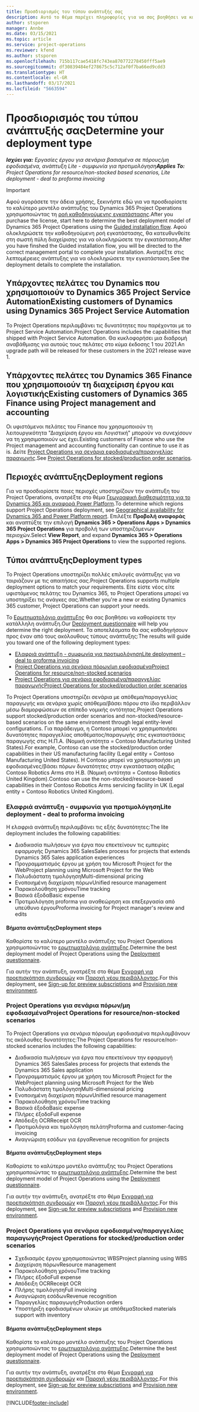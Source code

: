 ```yaml
---
title: Προσδιορισμός του τύπου ανάπτυξής σας
description: Αυτό το θέμα παρέχει πληροφορίες για να σας βοηθήσει να καθορίσετε τον σωστό τύπο ανάπτυξης του Project Operations για την εταιρεία σας.
author: stsporen
manager: Annbe
ms.date: 03/15/2021
ms.topic: article
ms.service: project-operations
ms.reviewer: kfend
ms.author: stsporen
ms.openlocfilehash: 715b117cae5418fc743ea870772278450fff5ae9
ms.sourcegitcommit: df30839484ef278675c5c712af0f7ba66ed9cdd3
ms.translationtype: HT
ms.contentlocale: el-GR
ms.lasthandoff: 03/17/2021
ms.locfileid: "5663594"
---
```

# <a name="determine-your-deployment-type"></a><span data-ttu-id="967ca-103">Προσδιορισμός του τύπου ανάπτυξής σας</span><span class="sxs-lookup"><span data-stu-id="967ca-103">Determine your deployment type</span></span>

<span data-ttu-id="967ca-104">_**Ισχύει για:** Εργασίες έργου για σενάρια βασισμένα σε πόρους/μη εφοδιασμένα, ανάπτυξη Lite - συμφωνία για προτιμολόγηση_</span><span class="sxs-lookup"><span data-stu-id="967ca-104">_**Applies To:** Project Operations for resource/non-stocked based scenarios, Lite deployment - deal to proforma invoicing_</span></span>

> [!IMPORTANT]
> <span data-ttu-id="967ca-105">Αφού αγοράσετε την άδεια χρήσης, ξεκινήστε εδώ για να προσδιορίσετε το καλύτερο μοντέλο ανάπτυξης του Dynamics 365 Project Operations χρησιμοποιώντας τη [ροή καθοδηγούμενης εγκατάστασης](https://aka.ms/provisionprojectoperations).</span><span class="sxs-lookup"><span data-stu-id="967ca-105">After you purchase the license, start here to determine the best deployment model of Dynamics 365 Project Operations using the [Guided installation flow](https://aka.ms/provisionprojectoperations).</span></span>
> <span data-ttu-id="967ca-106">Αφού ολοκληρώσετε την καθοδηγούμενη ροή εγκατάστασης, θα κατευθυνθείτε στη σωστή πύλη διαχείρισης για να ολοκληρώσετε την εγκατάσταση.</span><span class="sxs-lookup"><span data-stu-id="967ca-106">After you have finshed the Guided installation flow, you will be directed to the correct management portal to complete your installation.</span></span> <span data-ttu-id="967ca-107">Ανατρέξτε στις λεπτομέρειες ανάπτυξης για να ολοκληρώσετε την εγκατάσταση.</span><span class="sxs-lookup"><span data-stu-id="967ca-107">See the deployment details to complete the installation.</span></span>


## <a name="existing-customers-of-dynamics-using-dynamics-365-project-service-automation"></a><span data-ttu-id="967ca-108">Υπάρχοντες πελάτες του Dynamics που χρησιμοποιούν το Dynamics 365 Project Service Automation</span><span class="sxs-lookup"><span data-stu-id="967ca-108">Existing customers of Dynamics using Dynamics 365 Project Service Automation</span></span>
<span data-ttu-id="967ca-109">Το Project Operations περιλαμβάνει τις δυνατότητες που παρέχονται με το Project Service Automation.</span><span class="sxs-lookup"><span data-stu-id="967ca-109">Project Operations includes the capabilities that shipped with Project Service Automation.</span></span> <span data-ttu-id="967ca-110">Θα κυκλοφορήσει μια διαδρομή αναβάθμισης για αυτούς τους πελάτες στο κύμα έκδοσης 1 του 2021.</span><span class="sxs-lookup"><span data-stu-id="967ca-110">An upgrade path will be released for these customers in the 2021 release wave 1.</span></span>

## <a name="existing-customers-of-dynamics-365-finance-using-project-management-and-accounting"></a><span data-ttu-id="967ca-111">Υπάρχοντες πελάτες του Dynamics 365 Finance που χρησιμοποιούν τη διαχείριση έργου και λογιστικής</span><span class="sxs-lookup"><span data-stu-id="967ca-111">Existing customers of Dynamics 365 Finance using Project management and accounting</span></span> 

<span data-ttu-id="967ca-112">Οι υφιστάμενοι πελάτες του Finance που χρησιμοποιούν τη λειτουργικότητα "Διαχείριση έργου και Λογιστική" μπορούν να συνεχίσουν να τη χρησιμοποιούν ως έχει.</span><span class="sxs-lookup"><span data-stu-id="967ca-112">Existing customers of Finance who use the Project management and accounting functionality can continue to use it as is.</span></span> <span data-ttu-id="967ca-113">Δείτε [Project Operations για σενάρια εφοδιασμένα/παραγγελίας παραγωγής](#pma).</span><span class="sxs-lookup"><span data-stu-id="967ca-113">See [Project Operations for stocked/production order scenarios](#pma).</span></span>


## <a name="deployment-regions"></a><span data-ttu-id="967ca-114">Περιοχές ανάπτυξης</span><span class="sxs-lookup"><span data-stu-id="967ca-114">Deployment regions</span></span>
<span data-ttu-id="967ca-115">Για να προσδιορίσετε ποιες περιοχές υποστηρίζουν την ανάπτυξη του Project Operations, ανατρέξτε στο θέμα [Γεωγραφική διαθεσιμότητα για το Dynamics 365 και αναφορά Power Platform](https://dynamics.microsoft.com/en-us/geographic-availability/).</span><span class="sxs-lookup"><span data-stu-id="967ca-115">To determine which regions support Project Operations deployment, see [Geographical availability for Dynamics 365 and Power Platform report](https://dynamics.microsoft.com/en-us/geographic-availability/).</span></span> <span data-ttu-id="967ca-116">Επιλέξτε **Προβολή αναφοράς** και αναπτύξτε την επιλογή **Dynamics 365 > Operations Apps > Dynamics 365 Project Operations** για προβολή των υποστηριζόμενων περιοχών.</span><span class="sxs-lookup"><span data-stu-id="967ca-116">Select **View Report**, and expand **Dynamics 365 > Operations Apps > Dynamics 365 Project Operations** to view the supported regions.</span></span>

## <a name="deployment-types"></a><span data-ttu-id="967ca-117">Τύποι ανάπτυξης</span><span class="sxs-lookup"><span data-stu-id="967ca-117">Deployment types</span></span>
<span data-ttu-id="967ca-118">Το Project Operations υποστηρίζει πολλές επιλογές ανάπτυξης για να ταιριάζουν με τις απαιτήσεις σας.</span><span class="sxs-lookup"><span data-stu-id="967ca-118">Project Operations supports multiple deployment options to match your requirements.</span></span> <span data-ttu-id="967ca-119">Είτε είστε νέος είτε υφιστάμενος πελάτης του Dynamics 365, το Project Operations μπορεί να υποστηρίξει τις ανάγκες σας.</span><span class="sxs-lookup"><span data-stu-id="967ca-119">Whether you're a new or existing Dynamics 365 customer, Project Operations can support your needs.</span></span>

<span data-ttu-id="967ca-120">Το [Ερωτηματολόγιο ανάπτυξης](https://aka.ms/provisionprojectoperations) θα σας βοηθήσει να καθορίσετε την κατάλληλη ανάπτυξη.</span><span class="sxs-lookup"><span data-stu-id="967ca-120">Our [Deployment questionnaire](https://aka.ms/provisionprojectoperations) will help you determine the right deployment.</span></span> <span data-ttu-id="967ca-121">Τα αποτελέσματα θα σας καθοδηγήσουν προς έναν από τους ακόλουθους τύπους ανάπτυξης:</span><span class="sxs-lookup"><span data-stu-id="967ca-121">The results will guide you toward one of the following deployment types:</span></span>

- [<span data-ttu-id="967ca-122">Ελαφριά ανάπτυξη - συμφωνία για προτιμολόγηση</span><span class="sxs-lookup"><span data-stu-id="967ca-122">Lite deployment – deal to proforma invoicing</span></span>](#lite)
- [<span data-ttu-id="967ca-123">Project Operations για σενάρια πόρων/μη εφοδιασμένα</span><span class="sxs-lookup"><span data-stu-id="967ca-123">Project Operations for resource/non-stocked scenarios</span></span>](#integrated)
- [<span data-ttu-id="967ca-124">Project Operations για σενάρια εφοδιασμένα/παραγγελίας παραγωγής</span><span class="sxs-lookup"><span data-stu-id="967ca-124">Project Operations for stocked/production order scenarios</span></span>](#pma)

<span data-ttu-id="967ca-125">Το Project Operations υποστηρίζει σενάρια με απόθεμα/παραγγελίας παραγωγής και σενάρια χωρίς απόθεμα/βάσει πόρου στο ίδιο περιβάλλον μέσω διαμορφώσεων σε επίπεδο νομικής οντότητας.</span><span class="sxs-lookup"><span data-stu-id="967ca-125">Project Operations support stocked/production order scenarios and non-stocked/resource-based scenarios on the same environment through legal entity-level configurations.</span></span> <span data-ttu-id="967ca-126">Για παράδειγμα, η Contoso μπορεί να χρησιμοποιήσει δυνατότητες παραγγελίας αποθέματος/παραγωγής στις εγκαταστάσεις παραγωγής στις Η.Π.Α. (Νομική οντότητα = Contoso Manufacturing United States).</span><span class="sxs-lookup"><span data-stu-id="967ca-126">For example, Contoso can use the stocked/production order capabilities in their US manufacturing facility (Legal entity = Contoso Manufacturing United States).</span></span> <span data-ttu-id="967ca-127">Η Contoso μπορεί να χρησιμοποιήσει μη εφοδιασμένες/βάσει πόρων δυνατότητες στην εγκατάσταση σέρβις Contoso Robotics Arms στο Η.Β. (Νομική οντότητα = Contoso Robotics United Kingdom).</span><span class="sxs-lookup"><span data-stu-id="967ca-127">Contoso can use the non-stocked/resource-based capabilities in their Contoso Robotics Arms servicing facility in UK (Legal entity = Contoso Robotics United Kingdom).</span></span>

### <a name="lite-deployment---deal-to-proforma-invoicing"></a><a  name="lite"></a><span data-ttu-id="967ca-128">Ελαφριά ανάπτυξη - συμφωνία για προτιμολόγηση</span><span class="sxs-lookup"><span data-stu-id="967ca-128">Lite deployment - deal to proforma invoicing</span></span>

<span data-ttu-id="967ca-129">Η ελαφριά ανάπτυξη περιλαμβάνει τις εξής δυνατότητες:</span><span class="sxs-lookup"><span data-stu-id="967ca-129">The lite deployment includes the following capabilities:</span></span>

- <span data-ttu-id="967ca-130">Διαδικασία πωλήσεων για έργα που επεκτείνουν τις εμπειρίες εφαρμογής Dynamics 365 Sales</span><span class="sxs-lookup"><span data-stu-id="967ca-130">Sales process for projects that extends Dynamics 365 Sales application experiences</span></span>
- <span data-ttu-id="967ca-131">Προγραμματισμός έργου με χρήση του Microsoft Project for the Web</span><span class="sxs-lookup"><span data-stu-id="967ca-131">Project planning using Microsoft Project for the Web</span></span>
- <span data-ttu-id="967ca-132">Πολυδιάστατη τιμολόγηση</span><span class="sxs-lookup"><span data-stu-id="967ca-132">Multi-dimensional pricing</span></span>
- <span data-ttu-id="967ca-133">Ενοποιημένη διαχείριση πόρων</span><span class="sxs-lookup"><span data-stu-id="967ca-133">Unified resource management</span></span>
- <span data-ttu-id="967ca-134">Παρακολούθηση χρόνου</span><span class="sxs-lookup"><span data-stu-id="967ca-134">Time tracking</span></span>
- <span data-ttu-id="967ca-135">Βασικά έξοδα</span><span class="sxs-lookup"><span data-stu-id="967ca-135">Basic expense</span></span>
- <span data-ttu-id="967ca-136">Προτιμολόγηση proforma για αναθεώρηση και επεξεργασία από υπεύθυνο έργου</span><span class="sxs-lookup"><span data-stu-id="967ca-136">Proforma invoicing for Project manager's review and edits</span></span> 

#### <a name="deployment-steps"></a><span data-ttu-id="967ca-137">Βήματα ανάπτυξης</span><span class="sxs-lookup"><span data-stu-id="967ca-137">Deployment steps</span></span>
<span data-ttu-id="967ca-138">Καθορίστε το καλύτερο μοντέλο ανάπτυξης του Project Operations χρησιμοποιώντας το [ερωτηματολόγιο ανάπτυξης](https://aka.ms/provisionprojectoperations).</span><span class="sxs-lookup"><span data-stu-id="967ca-138">Determine the best deployment model of Project Operations using the [Deployment questionnaire](https://aka.ms/provisionprojectoperations).</span></span>

<span data-ttu-id="967ca-139">Για αυτήν την ανάπτυξη, ανατρέξτε στο θέμα [Εγγραφή για προεπισκόπηση συνδρομών](lite-preview-subscription-sign-up.md) και [Παροχή νέου περιβάλλοντος](lite-deployment.md).</span><span class="sxs-lookup"><span data-stu-id="967ca-139">For this deployment, see [Sign-up for preview subscriptions](lite-preview-subscription-sign-up.md) and [Provision new environment](lite-deployment.md).</span></span> 


### <a name="project-operations-for-resourcenon-stocked-scenarios"></a><a name="integrated"></a><span data-ttu-id="967ca-140">Project Operations για σενάρια πόρων/μη εφοδιασμένα</span><span class="sxs-lookup"><span data-stu-id="967ca-140">Project Operations for resource/non-stocked scenarios</span></span>
<span data-ttu-id="967ca-141">Το Project Operations για σενάρια πόρου/μη εφοδιασμένα περιλαμβάνουν τις ακόλουθες δυνατότητες:</span><span class="sxs-lookup"><span data-stu-id="967ca-141">The Project Operations for resource/non-stocked scenarios includes the following capabilities:</span></span>
 
- <span data-ttu-id="967ca-142">Διαδικασία πωλήσεων για έργα που επεκτείνουν την εφαρμογή Dynamics 365 Sales</span><span class="sxs-lookup"><span data-stu-id="967ca-142">Sales process for projects that extends the Dynamics 365 Sales application</span></span>
- <span data-ttu-id="967ca-143">Προγραμματισμός έργου με χρήση του Microsoft Project for the Web</span><span class="sxs-lookup"><span data-stu-id="967ca-143">Project planning using Microsoft Project for the Web</span></span>
- <span data-ttu-id="967ca-144">Πολυδιάστατη τιμολόγηση</span><span class="sxs-lookup"><span data-stu-id="967ca-144">Multi-dimensional pricing</span></span>
- <span data-ttu-id="967ca-145">Ενοποιημένη διαχείριση πόρων</span><span class="sxs-lookup"><span data-stu-id="967ca-145">Unified resource management</span></span>
- <span data-ttu-id="967ca-146">Παρακολούθηση χρόνου</span><span class="sxs-lookup"><span data-stu-id="967ca-146">Time tracking</span></span>
- <span data-ttu-id="967ca-147">Βασικά έξοδα</span><span class="sxs-lookup"><span data-stu-id="967ca-147">Basic expense</span></span>
- <span data-ttu-id="967ca-148">Πλήρες έξοδο</span><span class="sxs-lookup"><span data-stu-id="967ca-148">Full expense</span></span>
- <span data-ttu-id="967ca-149">Απόδειξη OCR</span><span class="sxs-lookup"><span data-stu-id="967ca-149">Receipt OCR</span></span>
- <span data-ttu-id="967ca-150">Προτιμολόγια και τιμολόγηση πελάτη</span><span class="sxs-lookup"><span data-stu-id="967ca-150">Proforma and customer-facing invoicing</span></span> 
- <span data-ttu-id="967ca-151">Αναγνώριση εσόδων για έργα</span><span class="sxs-lookup"><span data-stu-id="967ca-151">Revenue recognition for projects</span></span>

#### <a name="deployment-steps"></a><span data-ttu-id="967ca-152">Βήματα ανάπτυξης</span><span class="sxs-lookup"><span data-stu-id="967ca-152">Deployment steps</span></span>
<span data-ttu-id="967ca-153">Καθορίστε το καλύτερο μοντέλο ανάπτυξης του Project Operations χρησιμοποιώντας το [ερωτηματολόγιο ανάπτυξης](https://aka.ms/provisionprojectoperations).</span><span class="sxs-lookup"><span data-stu-id="967ca-153">Determine the best deployment model of Project Operations using the [Deployment questionnaire](https://aka.ms/provisionprojectoperations).</span></span>

<span data-ttu-id="967ca-154">Για αυτήν την ανάπτυξη, ανατρέξτε στο θέμα [Εγγραφή για προεπισκόπηση συνδρομών](resource-sign-up-preview-subscription.md) και [Παροχή νέου περιβάλλοντος](resource-provision-new-environment.md).</span><span class="sxs-lookup"><span data-stu-id="967ca-154">For this deployment, see [Sign-up for preview subscriptions](resource-sign-up-preview-subscription.md) and [Provision new environment](resource-provision-new-environment.md).</span></span> 


### <a name="project-operations-for-stockedproduction-order-scenarios"></a><a name="pma"></a><span data-ttu-id="967ca-155">Project Operations για σενάρια εφοδιασμένα/παραγγελίας παραγωγής</span><span class="sxs-lookup"><span data-stu-id="967ca-155">Project Operations for stocked/production order scenarios</span></span>

- <span data-ttu-id="967ca-156">Σχεδιασμός έργου χρησιμοποιώντας WBS</span><span class="sxs-lookup"><span data-stu-id="967ca-156">Project planning using WBS</span></span>
- <span data-ttu-id="967ca-157">Διαχείριση πόρων</span><span class="sxs-lookup"><span data-stu-id="967ca-157">Resource management</span></span>
- <span data-ttu-id="967ca-158">Παρακολούθηση χρόνου</span><span class="sxs-lookup"><span data-stu-id="967ca-158">Time tracking</span></span>
- <span data-ttu-id="967ca-159">Πλήρες έξοδο</span><span class="sxs-lookup"><span data-stu-id="967ca-159">Full expense</span></span>
- <span data-ttu-id="967ca-160">Απόδειξη OCR</span><span class="sxs-lookup"><span data-stu-id="967ca-160">Receipt OCR</span></span>
- <span data-ttu-id="967ca-161">Πλήρης τιμολόγηση</span><span class="sxs-lookup"><span data-stu-id="967ca-161">Full invoicing</span></span>
- <span data-ttu-id="967ca-162">Αναγνώριση εσόδων</span><span class="sxs-lookup"><span data-stu-id="967ca-162">Revenue recognition</span></span>
- <span data-ttu-id="967ca-163">Παραγγελίες παραγωγής</span><span class="sxs-lookup"><span data-stu-id="967ca-163">Production orders</span></span>
- <span data-ttu-id="967ca-164">Υποστήριξη εφοδιασμένων υλικών με απόθεμα</span><span class="sxs-lookup"><span data-stu-id="967ca-164">Stocked materials support with inventory</span></span>

#### <a name="deployment-steps"></a><span data-ttu-id="967ca-165">Βήματα ανάπτυξης</span><span class="sxs-lookup"><span data-stu-id="967ca-165">Deployment steps</span></span>
<span data-ttu-id="967ca-166">Καθορίστε το καλύτερο μοντέλο ανάπτυξης του Project Operations χρησιμοποιώντας το [ερωτηματολόγιο ανάπτυξης](https://aka.ms/provisionprojectoperations).</span><span class="sxs-lookup"><span data-stu-id="967ca-166">Determine the best deployment model of Project Operations using the [Deployment questionnaire](https://aka.ms/provisionprojectoperations).</span></span>

<span data-ttu-id="967ca-167">Για αυτήν την ανάπτυξη, ανατρέξτε στο θέμα [Εγγραφή για προεπισκόπηση συνδρομών](https://docs.microsoft.com/dynamics365/fin-ops-core/dev-itpro/dev-tools/sign-up-preview-subscription?toc=/dynamics365/finance/toc.json) και [Παροχή νέου περιβάλλοντος](https://docs.microsoft.com/dynamics365/fin-ops-core/dev-itpro/deployment/deploy-demo-environment?toc=/dynamics365/finance/toc.json).</span><span class="sxs-lookup"><span data-stu-id="967ca-167">For this deployment, see [Sign-up for preview subscriptions](https://docs.microsoft.com/dynamics365/fin-ops-core/dev-itpro/dev-tools/sign-up-preview-subscription?toc=/dynamics365/finance/toc.json) and [Provision new environment](https://docs.microsoft.com/dynamics365/fin-ops-core/dev-itpro/deployment/deploy-demo-environment?toc=/dynamics365/finance/toc.json).</span></span> 



[!INCLUDE[footer-include](../includes/footer-banner.md)]
